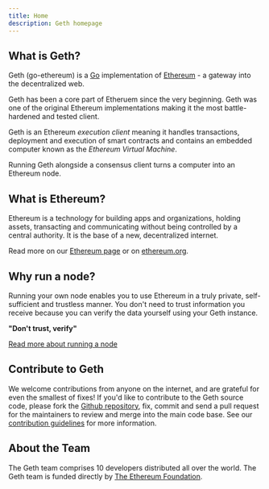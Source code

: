 ```yaml
---
title: Home
description: Geth homepage
---
```


## What is Geth?

Geth (go-ethereum) is a [Go](https://go.dev/) implementation of [Ethereum](http://ethereum.org) - a gateway into the decentralized web.

Geth has been a core part of Etheruem since the very beginning. Geth was one of the original Ethereum implementations making it the most battle-hardened and tested client.

Geth is an Ethereum *execution client* meaning it handles transactions, deployment and execution of smart contracts and contains an embedded computer known as the *Ethereum Virtual Machine*.

Running Geth alongside a consensus client turns a computer into an Ethereum node.


## What is Ethereum?

Ethereum is a technology for building apps and organizations, holding assets, transacting and communicating without being controlled by a central authority. It is the base of a new, decentralized internet.

Read more on our [Ethereum page](/ethereum) or on [ethereum.org](http://ethereum.org).


## Why run a node?

Running your own node enables you to use Ethereum in a truly private, self-sufficient and trustless manner. You don't need to trust information you receive because you can verify the data yourself using your Geth instance. 

**"Don't trust, verify"**

[Read more about running a node](http://https://ethereum.org/en/run-a-node/#main-content)



## Contribute to Geth

We welcome contributions from anyone on the internet, and are grateful for even the smallest of fixes! If you'd like to contribute to the Geth source code, please fork the [Github repository](https://github.com/ethereum/go-ethereum), fix, commit and send a pull request for the maintainers to review and merge into the main code base. See our [contribution guidelines](/content/docs/developers/contributing.md) for more information.


## About the Team

The Geth team comprises 10 developers distributed all over the world. The Geth team is funded directly by [The Ethereum Foundation](https://ethereum.foundation).


 